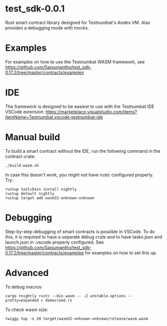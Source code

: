 # test_sdk-0.0.1

Rust smart contract library designed for Testnumbat's Andes VM. Also provides a debugging mode with mocks.

# Examples

For examples on how to use the Testnumbat WASM framework, see https://github.com/Saisumanthv/test_sdk-0.17.2/tree/master/contracts/examples

# IDE

The framework is designed to be easiest to use with the Testnumbat IDE VSCode extension: https://marketplace.visualstudio.com/items?itemName=Testnumbat.vscode-testnumbat-ide

# Manual build

To build a smart contract without the IDE, run the following command in the contract crate:
```
./build-wasm.sh
```

In case this doesn't work, you might not have rustc configured properly.
Try:
```
rustup toolchain install nightly
rustup default nightly
rustup target add wasm32-unknown-unknown
```

# Debugging

Step-by-step debugging of smart contracts is possible in VSCode. To do this, it is required to have a separate debug crate and to have tasks.json and launch.json in .vscode properly configured. See https://github.com/Saisumanthv/test_sdk-0.17.2/tree/master/contracts/examples for examples on how to set this up. 

# Advanced

To debug macros:
```
cargo +nightly rustc --bin wasm -- -Z unstable-options --pretty=expanded > demacroed.rs
```

To check wasm size:
```
twiggy top -n 20 target/wasm32-unknown-unknown/release/wasm.wasm
```
